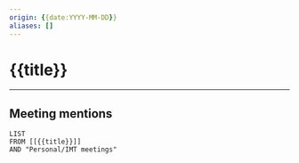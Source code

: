 ```yaml
---
origin: {{date:YYYY-MM-DD}}
aliases: []
---
```

# {{title}}
---


## Meeting mentions
```dataview
LIST
FROM [[{{title}}]] 
AND "Personal/IMT meetings"
```